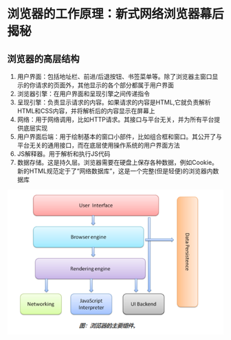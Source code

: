 # 浏览器的工作原理：新式网络浏览器幕后揭秘
## 浏览器的高层结构
1. 用户界面：包括地址栏、前进/后退按钮、书签菜单等。除了浏览器主窗口显示的你请求的页面外，其他显示的各个部分都属于用户界面
2. 浏览器引擎：在用户界面和呈现引擎之间传递指令
3. 呈现引擎：负责显示请求的内容。如果请求的内容是HTML,它就负责解析HTML和CSS内容，并将解析后的内容显示在屏幕上
4. 网络：用于网络调用，比如HTTP请求。其接口与平台无关，并为所有平台提供底层实现
5. 用户界面后端：用于绘制基本的窗口小部件，比如组合框和窗口。其公开了与平台无关的通用接口，而在底层使用操作系统的用户界面方法
6. JS解释器。用于解析和执行JS代码
7. 数据存储。这是持久层。浏览器需要在硬盘上保存各种数据，例如Cookie。新的HTML规范定于了“网络数据库”，这是一个完整(但是轻便)的浏览器内数据库

![](img/浏览器组件.png)
